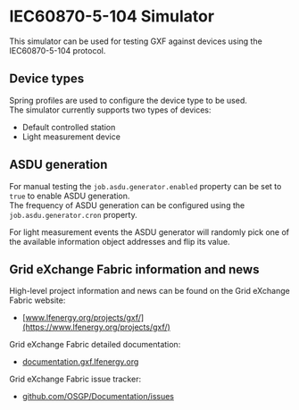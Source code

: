 <!--
SPDX-FileCopyrightText: 2023 Contributors to the GXF project

SPDX-License-Identifier: Apache-2.0
-->

# IEC60870-5-104 Simulator

This simulator can be used for testing GXF against devices using the IEC60870-5-104 protocol.

## Device types

Spring profiles are used to configure the device type to be used.  
The simulator currently supports two types of devices:
* Default controlled station
* Light measurement device

## ASDU generation

For manual testing the `job.asdu.generator.enabled` property can be set to `true` to enable ASDU generation.  
The frequency of ASDU generation can be configured using the `job.asdu.generator.cron` property.

For light measurement events the ASDU generator will randomly pick one of the available information object addresses and flip its value.


## Grid eXchange Fabric information and news

High-level project information and news can be found on the Grid eXchange Fabric website:
* [www.lfenergy.org/projects/gxf/](https://www.lfenergy.org/projects/gxf/)

Grid eXchange Fabric detailed documentation:
* [documentation.gxf.lfenergy.org](https://documentation.gxf.lfenergy.org/)

Grid eXchange Fabric issue tracker:
* [github.com/OSGP/Documentation/issues](https://github.com/OSGP/Documentation/issues)

